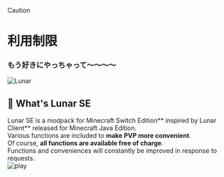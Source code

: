 > [!CAUTION]
> # 利用制限  
> ### もう好きにやっちゃって～～～～
![Lunar](https://github.com/user-attachments/assets/3be2ffe5-5b4e-4522-9f29-4755939121d3)

## 🌙  What's Lunar SE   
Lunar SE is a modpack for Minecraft Switch Edition** inspired by Lunar Client** released for Minecraft Java Edition.  
Various functions are included to **make PVP more convenient**.  
Of course, **all functions are available free of charge**.  
Functions and conveniences will  constantly be improved in response to requests.  
![play](https://github.com/user-attachments/assets/f187b17b-5f00-4ca7-8e57-9072313e56be)
